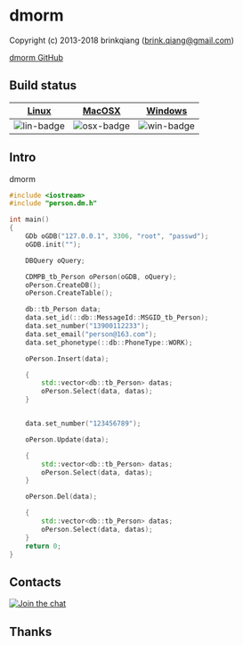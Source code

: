 # dmorm

Copyright (c) 2013-2018 brinkqiang (brink.qiang@gmail.com)

[dmorm GitHub](https://github.com/brinkqiang/dmorm)

## Build status
| [Linux][lin-link] | [MacOSX][osx-link] | [Windows][win-link] |
| :---------------: | :----------------: | :-----------------: |
| ![lin-badge]      | ![osx-badge]       | ![win-badge]        |

[lin-badge]: https://travis-ci.org/brinkqiang/dmorm.svg?branch=master "Travis build status"
[lin-link]:  https://travis-ci.org/brinkqiang/dmorm "Travis build status"
[osx-badge]: https://travis-ci.org/brinkqiang/dmorm.svg?branch=master "Travis build status"
[osx-link]:  https://travis-ci.org/brinkqiang/dmorm "Travis build status"
[win-badge]: https://ci.appveyor.com/api/projects/status/github/brinkqiang/dmorm?branch=master&svg=true "AppVeyor build status"
[win-link]:  https://ci.appveyor.com/project/brinkqiang/dmorm "AppVeyor build status"

## Intro
dmorm
```cpp
#include <iostream>
#include "person.dm.h"

int main()
{
    GDb oGDB("127.0.0.1", 3306, "root", "passwd");
    oGDB.init("");

    DBQuery oQuery;

    CDMPB_tb_Person oPerson(oGDB, oQuery);
    oPerson.CreateDB();
    oPerson.CreateTable();

    db::tb_Person data;
    data.set_id(::db::MessageId::MSGID_tb_Person);
    data.set_number("13900112233");
    data.set_email("person@163.com");
    data.set_phonetype(::db::PhoneType::WORK);

    oPerson.Insert(data);

    {
        std::vector<db::tb_Person> datas;
        oPerson.Select(data, datas);
    }


    data.set_number("123456789");

    oPerson.Update(data);

    {
        std::vector<db::tb_Person> datas;
        oPerson.Select(data, datas);
    }

    oPerson.Del(data);

    {
        std::vector<db::tb_Person> datas;
        oPerson.Select(data, datas);
    }
    return 0;
}

```
## Contacts
[![Join the chat](https://badges.gitter.im/brinkqiang/dmorm/Lobby.svg)](https://gitter.im/brinkqiang/dmorm)

## Thanks
